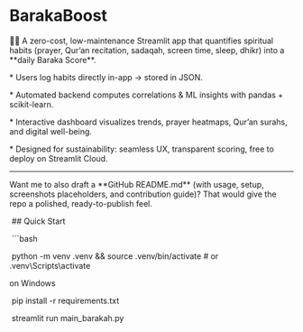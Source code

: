 # BarakaBoost 

🌙✨
A zero-cost, low-maintenance Streamlit app that quantifies spiritual habits (prayer, Qur’an recitation, sadaqah, screen time, sleep, dhikr) into a \*\*daily Baraka Score\*\*.


\* Users log habits directly in-app → stored in JSON.

\* Automated backend computes correlations \& ML insights with pandas + scikit-learn.

\* Interactive dashboard visualizes trends, prayer heatmaps, Qur’an surahs, and digital well-being.

\* Designed for sustainability: seamless UX, transparent scoring, free to deploy on Streamlit Cloud.



---



Want me to also draft a \*\*GitHub README.md\*\* (with usage, setup, screenshots placeholders, and contribution guide)? That would give the repo a polished, ready-to-publish feel.



 ## Quick Start

 ```bash

 python -m venv .venv \&\& source .venv/bin/activate  # or .venv\\Scripts\\activate

on Windows

 pip install -r requirements.txt

 streamlit run main\_barakah.py


